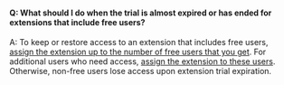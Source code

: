 #### Q: What should I do when the trial is almost expired or has ended for extensions that include free users?

A: To keep or restore access to an extension that includes free users, 
[assign the extension up to the number of free users that you get](../marketplace/install-extension.md). 
For additional users who need access, [assign the extension to these users](../marketplace/install-extension.md). Otherwise, non-free users lose access upon extension trial expiration.